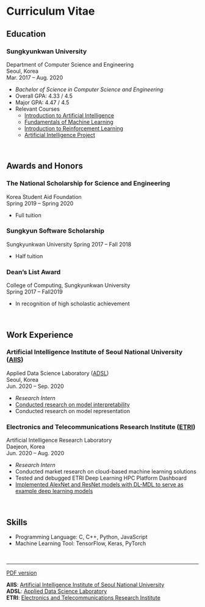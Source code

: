 # Curriculum Vitae

## Education

### Sungkyunkwan University

Department of Computer Science and Engineering  
Seoul, Korea  
Mar. 2017 – Aug. 2020

- _Bachelor of Science in Computer Science and Engineering_
- Overall GPA: 4.33 / 4.5
- Major GPA: 4.47 / 4.5
- Relevant Courses
  - [Introduction to Artificial Intelligence](RepositoryList.md#Artificial-Intelligence)
  - [Fundamentals of Machine Learning](RepositoryList.md#Machine-Learning)
  - [Introduction to Reinforcement Learning](RepositoryList.md#Reinforcement-Learning)
  - [Artificial Intelligence Project](RepositoryList.md#Artificial-Intelligence-Project)

<br>

## Awards and Honors

### The National Scholarship for Science and Engineering

Korea Student Aid Foundation  
Spring 2019 – Spring 2020  

- Full tuition

### Sungkyun Software Scholarship

Sungkyunkwan University
Spring 2017 – Fall 2018  

- Half tuition

### Dean’s List Award

College of Computing, Sungkyunkwan University  
Spring 2017 – Fall2019  

- In recognition of high scholastic achievement

<br>

## Work Experience

### Artificial Intelligence Institute of Seoul National University ([AIIS](#AIIS))

Applied Data Science Laboratory ([ADSL](#ADSL))  
Seoul, Korea  
Jun. 2020 – Sep. 2020  

- _Research Intern_
- [Conducted research on model interpretability](RepositoryList.md#projects-at-aiis--adsl)
- Conducted research on model representation

### Electronics and Telecommunications Research Institute ([ETRI](#ETRI))

Artificial Intelligence Research Laboratory  
Daejeon, Korea  
Jun. 2020 – Aug. 2020  

- _Research Intern_
- Conducted market research on cloud-based machine learning solutions
- Tested and debugged ETRI Deep Learning HPC Platform Dashboard
- [Implemented AlexNet and ResNet models with DL-MDL to serve as example deep learning models](RepositoryList.md#projects-at-etri)

<br>

## Skills

- Programming Language: C, C++, Python, JavaScript
- Machine Learning Tool: TensorFlow, Keras, PyTorch

<br>

----

[PDF version](CurriculumVitae.pdf)  

<b id="AIIS">AIIS</b>: [Artificial Intelligence Institute of Seoul National University](https://www.facebook.com/ai.aiis.snu/)  
<b id="ADSL">ADSL</b>: [Applied Data Science Laboratory](http://adsl.snu.ac.kr)  
<b id="ETRI">ETRI</b>: [Electronics and Telecommunications Research Institute](https://www.etri.re.kr)  
